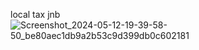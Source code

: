 local tax jnb![Screenshot_2024-05-12-19-39-58-50_be80aec1db9a2b53c9d399db0c602181](https://github.com/kapomtong/kapomtong/assets/169624307/1e41a5e9-bc97-4ee9-a8f4-1d8bcdf15891)


